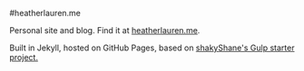 #heatherlauren.me

Personal site and blog. Find it at [heatherlauren.me](http://heathelauren.me).

Built in Jekyll, hosted on GitHub Pages, based on [shakyShane's Gulp starter project. ](https://github.com/shakyShane/jekyll-gulp-sass-browser-sync)
